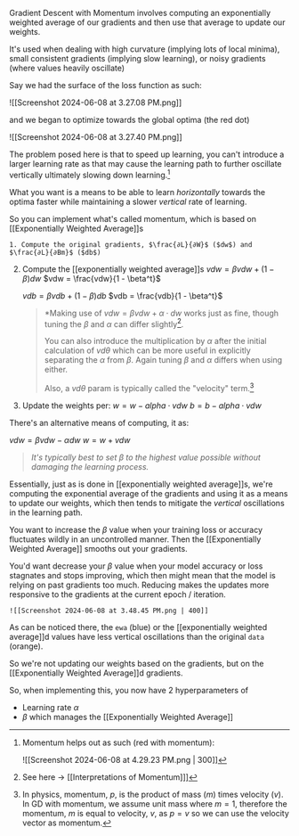 Gradient Descent with Momentum involves computing an exponentially weighted average of our gradients and then use that average to update our weights.

It's used when dealing with high curvature (implying lots of local minima), small consistent gradients (implying slow learning), or noisy gradients (where values heavily oscillate)

Say we had the surface of the loss function as such:
	
![[Screenshot 2024-06-08 at 3.27.08 PM.png]]

and we began to optimize towards the global optima (the red dot)
	
![[Screenshot 2024-06-08 at 3.27.40 PM.png]]

The problem posed here is that to speed up learning, you can't introduce a larger learning rate as that may cause the learning path to further oscillate vertically ultimately slowing down learning.[^1]

What you want is a means to be able to learn *horizontally* towards the optima faster while maintaining a slower *vertical* rate of learning.

So you can implement what's called momentum, which is based on [[Exponentially Weighted Average]]s

	1. Compute the original gradients, $\frac{∂L}{∂W}$ ($dw$) and  $\frac{∂L}{∂Bm}$ ($db$)

2. Compute the [[exponentially weighted average]]s 
	$vdw = \beta vdw + (1 - \beta)dw$
	$vdw = \frac{vdw}{1 - \beta^t}$
	
	$vdb = \beta vdb + (1 - \beta)db$
	$vdb = \frac{vdb}{1 - \beta^t}$
	

	>*Making use of $vdw = \beta{vdw} + \alpha \cdot dw$ works just as fine, though tuning the $\beta$ and $\alpha$ can differ slightly[^3].
	>
	>You can also introduce the multiplication by $\alpha$ after the initial calculation of $vd\theta$ which can be more useful in explicitly separating the $\alpha$ from $\beta$. Again tuning $\beta$ and $\alpha$ differs when using either.
	>
	>Also, a $vd\theta$ param is typically called the "velocity" term.[^2]

3. Update the weights per:
	$w = w - alpha \cdot vdw$
	$b = b - alpha \cdot vdw$

There's an alternative means of computing, it as:

$vdw = \beta vdw - \alpha dw$
$w = w + vdw$


> *It's typically best to set $\beta$ to the highest value possible without damaging the learning process.*

Essentially, just as is done in [[exponentially weighted average]]s, we're computing the exponential average of the gradients and using it as a means to update our weights, which then tends to mitigate the *vertical* oscillations in the learning path.

You want to increase the $\beta$ value when your training loss or accuracy fluctuates wildly in an uncontrolled manner. Then the [[Exponentially Weighted Average]] smooths out your gradients.

You'd want decrease your $\beta$ value when your model accuracy or loss stagnates and stops improving, which then might mean that the model is relying on past gradients too much. Reducing makes the updates more responsive to the gradients at the current epoch / iteration.

	![[Screenshot 2024-06-08 at 3.48.45 PM.png | 400]]

As can be noticed there, the `ewa` (blue) or the [[exponentially weighted average]]d values have less vertical oscillations than the original `data` (orange).

So we're not updating our weights based on the gradients, but on the [[Exponentially Weighted Average]]d gradients.

So, when implementing this, you now have 2 hyperparameters of 
- Learning rate $\alpha$
- $\beta$ which manages the [[Exponentially Weighted Average]]

[^1]: Momentum helps out as such (red with momentum):

	 ![[Screenshot 2024-06-08 at 4.29.23 PM.png | 300]]

[^2]: In physics, momentum, $p$, is the product of mass ($m$) times velocity ($v$). In GD with momentum, we assume unit mass where $m = 1$, therefore the momentum, $m$ is equal to velocity, $v$, as  $p = v$ so we can use the velocity vector as momentum.
[^3]: See here -> [[Interpretations of Momentum]]]